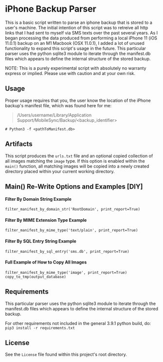 # iPhone Backup Parser
This is a basic script written to parse an iphone backup that is stored to a user's machine.  The initial intention of this script was to retreive all http links that I had sent to myself via SMS texts over the past several years. As I began processing the data produced from performing a local iPhone 11 (iOS 11.0.1) backup on an M1 Macbook (OSX 11.0.1), I added a lot of unused functionality to expand this script's usage in the future. This particular parser uses the python sqlite3 module to iterate through the manifest.db files which appears to define the internal structure of the stored backup.

NOTE: This is a purely experimental script with absolutely no warranty express or implied. Please use with caution and at your own risk.

## Usage

Proper usage requires that you, the user know the location of the iPhone backup's manifest file, which was found here for me:
>/Users/username/Library/Application Support/MobileSync/Backup/<backup_identifier>

`# Python3 -f <pathToManifest.db>`

## Artifacts
This script produces the `urls.txt` file and an optional copied collection of all images matching the `image` type. If this option is enabled within the `main()` function, all matching images will be copied into a newly created directory placed within your current working directory.

## Main() Re-Write Options and Examples [DIY]
#### Filter By Domain String Example
`filter_manifest_by_domain_str('RootDomain', print_report=True)`
#### Filter By MIME Extension Type Example
`filter_manifest_by_mime_type('text/plain', print_report=True)`
#### Filter By SQL Entry String Example
`filter_manifest_by_sql_entry('sms.db', print_report=True)`
#### Full Example of How to Copy All Images
`filter_manifest_by_mime_type('image', print_report=True)  copy_to_tmp(output_database)`

## Requirements
This particular parser uses the python sqlite3 module to iterate through the manifest.db files which appears to define the internal structure of the stored backup.

For other requirements not included in the general 3.9.1 python build, do:
`pip3 install -r requirements.txt`

## License
See the `License` file found within this project's root directory.
